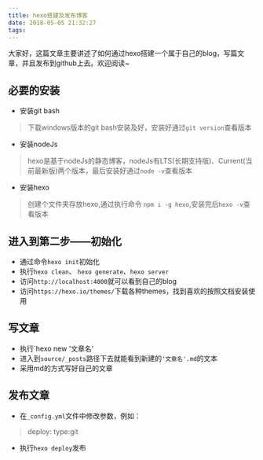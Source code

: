 ```yaml
---
title: hexo搭建及发布博客
date: 2018-05-05 21:32:27
tags:
---
```

 大家好，这篇文章主要讲述了如何通过hexo搭建一个属于自己的blog，写篇文章，并且发布到github上去。欢迎阅读~

## 必要的安装
- 安装git bash
> 下载windows版本的git bash安装及好，安装好通过`git version`查看版本
- 安装nodeJs
> hexo是基于nodeJs的静态博客，nodeJs有LTS(长期支持版)、Current(当前最新版)两个版本，最后安装好通过`node -v`查看版本
- 安装hexo
> 创建个文件夹存放hexo,通过执行命令 `npm i -g hexo`,安装完后`hexo -v`查看版本

## 进入到第二步——初始化
- 通过命令`hexo init`初始化
- 执行`hexo clean`、 `hexo generate`、`hexo server`
- 访问`http://localhost:4000`就可以看到自己的blog
- 访问`https://hexo.io/themes/`下载各种themes，找到喜欢的按照文档安装使用 

## 写文章
- 执行`hexo new '文章名'
- 进入到`source/_posts`路径下去就能看到新建的`'文章名'.md`的文本
- 采用md的方式写好自己的文章

## 发布文章
- 在`_config.yml`文件中修改参数，例如：
> deploy:
    type:git
- 执行`hexo deploy`发布